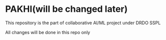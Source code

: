 # PAKHI(will be changed later)
This repository is the part of collaborative AI/ML project under DRDO SSPL

All changes will be done in this repo only
